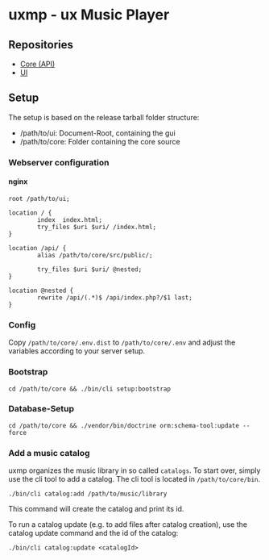 # uxmp - ux Music Player

## Repositories

- [Core (API)](https://github.com/uxmp/core)
- [UI](https://github.com/uxmp/ui)

## Setup

The setup is based on the release tarball folder structure:
- /path/to/ui: Document-Root, containing the gui
- /path/to/core: Folder containing the core source

### Webserver configuration

#### nginx

```
root /path/to/ui;

location / {
        index  index.html;
        try_files $uri $uri/ /index.html;
}

location /api/ {
        alias /path/to/core/src/public/;
        
        try_files $uri $uri/ @nested;
}

location @nested {
        rewrite /api/(.*)$ /api/index.php?/$1 last;
}
```

### Config

Copy `/path/to/core/.env.dist` to `/path/to/core/.env` and adjust the variables according to your server setup.

### Bootstrap

```shell
cd /path/to/core && ./bin/cli setup:bootstrap
```

### Database-Setup

```shell
cd /path/to/core && ./vendor/bin/doctrine orm:schema-tool:update --force
```

### Add a music catalog

uxmp organizes the music library in so called `catalogs`. To start over, simply
use the cli tool to add a catalog. The cli tool is located in `/path/to/core/bin`.

```shell
./bin/cli catalog:add /path/to/music/library
```

This command will create the catalog and print its id.

To run a catalog update (e.g. to add files after catalog creation), use the catalog update command
and the id of the catalog:

```shell
./bin/cli catalog:update <catalogId>
```
